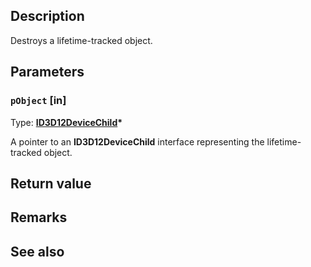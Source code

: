 ## Description

Destroys a lifetime-tracked object.

## Parameters

### `pObject` [in]

Type: **[ID3D12DeviceChild](https://learn.microsoft.com/windows/win32/api/d3d12/nn-d3d12-id3d12devicechild)\***

A pointer to an **ID3D12DeviceChild** interface representing the lifetime-tracked object.

## Return value

## Remarks

## See also